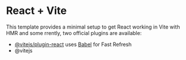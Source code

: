 # React + Vite

This template provides a minimal setup to get React working in Vite with HMR and some rrently, two official plugins are available:

- [@vitejs/plugin-react](https://github.com/vitejs/vite-plugin-react/blob/main/packages/plugin-react/README.md) uses [Babel](https://babeljs.io/) for Fast Refresh
- @vitejs

